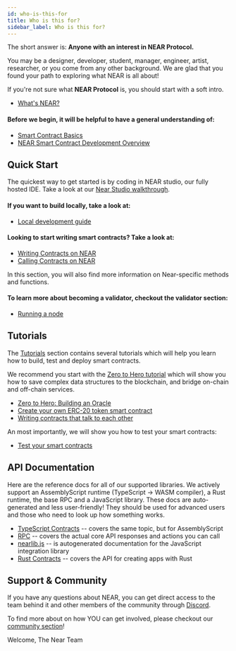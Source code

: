 ```yaml
---
id: who-is-this-for
title: Who is this for?
sidebar_label: Who is this for?
---
```


The short answer is: **Anyone with an interest in NEAR Protocol.**

You may be a designer, developer, student, manager, engineer, artist, researcher, or you come from any other background. We are glad that you found your path to exploring what NEAR is all about!

If you're not sure what **NEAR Protocol** is, you should start with a soft intro.

* [What's NEAR?](overview/what-is-near.md)

#### Before we begin, it will be helpful to have a general understanding of:

* [Smart Contract Basics](quick-start/blockchain-prerequisite.md)
* [NEAR Smart Contract Development Overview](quick-start/development-overview.md)

## Quick Start

The quickest way to get started is by coding in NEAR studio, our fully hosted IDE. Take a look at our [Near Studio walkthrough](quick-start/near-studio-ide.md).

#### If you want to build locally, take a look at:

* [Local development guide](local-setup/local-dev-testnet.md)

#### Looking to start writing smart contracts? Take a look at:

* [Writing Contracts on NEAR](development/writing-smart-contracts.md)
* [Calling Contracts on NEAR](development/calling-smart-contracts.md)

In this section, you will also find more information on Near-specific methods and functions.

#### To learn more about becoming a validator, checkout the validator section:

* [Running a node](local-setup/running-testnet.md)

<!-- UNCOMMENT WHEN PAGE COMPLETE -->
<!-- #### For reference and code samples, have a look at -->
<!-- * [Common Code Patterns](code-patterns/token-issuance.md) -->

## Tutorials

The [Tutorials](tutorials/tutorial-overview.md) section contains several tutorials which will help you learn how to build, test and deploy smart contracts.

We recommend you start with the [Zero to Hero tutorial](tutorials/zero-to-hero.md) which will show you how to save complex data structures to the blockchain, and bridge on-chain and off-chain services.

* [Zero to Hero: Building an Oracle ](tutorials/zero-to-hero.md)
* [Create your own ERC-20 token smart contract](tutorials/token.md)
* [Writing contracts that talk to each other](tutorials/how-to-write-contracts-that-talk-to-each-other.md)

An most importantly, we will show you how to test your smart contracts:
* [Test your smart contracts](tutorials/test-your-smart-contracts.md)

## API Documentation

Here are the reference docs for all of our supported libraries. We actively support an AssemblyScript runtime \(TypeScript -&gt; WASM compiler\), a Rust runtime, the base RPC and a JavaScript library. These docs are auto-generated and less user-friendly! They should be used for advanced users and those who need to look up how something works.

* [TypeScript Contracts](development/writing-smart-contracts.md) -- covers the same topic, but for AssemblyScript
* [RPC](interaction/rpc.md) -- covers the actual core API responses and actions you can call
* [nearlib.js](nearlib/globals.md) -- is autogenerated documentation for the JavaScript integration library
* [Rust Contracts](near-bindgen/near-bindgen.md) -- covers the API for creating apps with Rust


## Support & Community

If you have any questions about NEAR, you can get direct access to the team behind it and other members of the community through [Discord](http://near.chat).

To find more about on how YOU can get involved, please checkout our [community section](contribution/nearcore.md)!

Welcome,
The Near Team
